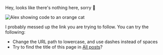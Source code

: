 Hey, looks like there's nothing here, sorry 🤷

![Alex showing code to an orange cat](https://alkoclick.space/media/alex-klaus.jpg)

I probably messed up the link you are trying to follow. You can try the following:
* Change the URL path to lowercase, and use dashes instead of spaces
* Try to find the title of this page in [All posts](/)?
